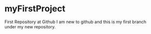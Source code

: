 # myFirstProject
First Repository at Github
I am new to github and this is my first branch under my new repository.
